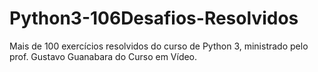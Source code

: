 # Python3-106Desafios-Resolvidos
Mais de 100 exercícios resolvidos do curso de Python 3, ministrado pelo prof. Gustavo Guanabara do Curso em Vídeo.
